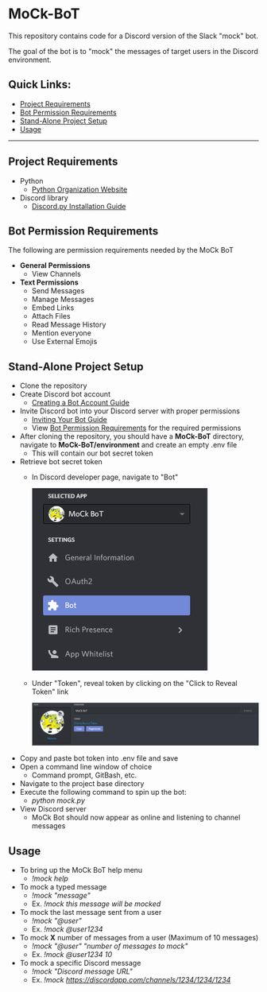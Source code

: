 # MoCk-BoT
This repository contains code for a Discord version of the Slack "mock" bot.

The goal of the bot is to "mock" the messages of target users in the Discord environment.

## Quick Links:
- [Project Requirements](#project-requirements)
- [Bot Permission Requirements](#bot-permission-requirements)
- [Stand-Alone Project Setup](#stand-alone-project-setup)
- [Usage](#usage)

----------------------------------

## Project Requirements
- Python
  - [Python Organization Website](https://www.python.org/)
- Discord library
  - [Discord.py Installation Guide](https://discordpy.readthedocs.io/en/latest/intro.html)

## Bot Permission Requirements
The following are permission requirements needed by the MoCk BoT
 - **General Permissions**
   - View Channels
 - **Text Permissions**
   - Send Messages
   - Manage Messages
   - Embed Links
   - Attach Files
   - Read Message History
   - Mention everyone
   - Use External Emojis
   
## Stand-Alone Project Setup
- Clone the repository
- Create Discord bot account
  - [Creating a Bot Account Guide](https://discordpy.readthedocs.io/en/latest/discord.html#)
- Invite Discord bot into your Discord server with proper permissions
  - [Inviting Your Bot Guide](https://discordpy.readthedocs.io/en/latest/discord.html#inviting-your-bot)
  - View [Bot Permission Requirements](#bot-permission-requirements) for the required permissions  
- After cloning the repository, you should have a **MoCk-BoT** directory, navigate to **MoCk-BoT/environment** and create an empty .env file
  - This will contain our bot secret token
- Retrieve bot secret token
  - In Discord developer page, navigate to "Bot"
  
    ![Discord Bot Selection](/images/bot-selection-snap.PNG)
  - Under "Token", reveal token by clicking on the "Click to Reveal Token" link

    ![Token Reveal](/images/token-reveal-snap.PNG)
- Copy and paste bot token into .env file and save
- Open a command line window of choice
  - Command prompt, GitBash, etc.
- Navigate to the project base directory
- Execute the following command to spin up the bot:
  - *python mock.py*
- View Discord server
  - MoCk Bot should now appear as online and listening to channel messages
  
## Usage
- To bring up the MoCk BoT help menu
  - *!mock help*
- To mock a typed message
  - *!mock "message"*
  - Ex. *!mock this message will be mocked*
- To mock the last message sent from a user
  - *!mock "@user"*
  - Ex. *!mock @user1234*
- To mock **X** number of messages from a user (Maximum of 10 messages)
  - *!mock "@user" "number of messages to mock"*
  - Ex. *!mock @user1234 10*
- To mock a specific Discord message
  - *!mock "Discord message URL"*
  - Ex. *!mock https://discordapp.com/channels/1234/1234/1234*
